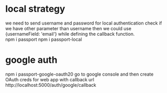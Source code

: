 # local strategy
we need to send username and password for local authentication check if we have other parameter than username  then we could use {usernameField: 'email'} while defining the callback function.       
npm i passport
npm i passport-local

# google auth
npm i passport-google-oauth20
go to google console and then create OAuth creds for web app with callback url http://localhost:5000/auth/google/callback
